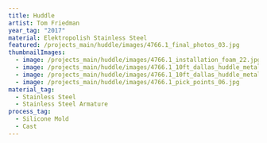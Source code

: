 ```yaml
---
title: Huddle
artist: Tom Friedman
year_tag: "2017"
material: Elektropolish Stainless Steel
featured: /projects_main/huddle/images/4766.1_final_photos_03.jpg
thumbnailImages:
  - image: /projects_main/huddle/images/4766.1_installation_foam_22.jpg
  - image: /projects_main/huddle/images/4766.1_10ft_dallas_huddle_metal_process_174.jpg
  - image: /projects_main/huddle/images/4766.1_10ft_dallas_huddle_metal_process_213.jpg
  - image: /projects_main/huddle/images/4766.1_pick_points_06.jpg
material_tag:
  - Stainless Steel
  - Stainless Steel Armature
process_tag:
  - Silicone Mold
  - Cast
---
```

